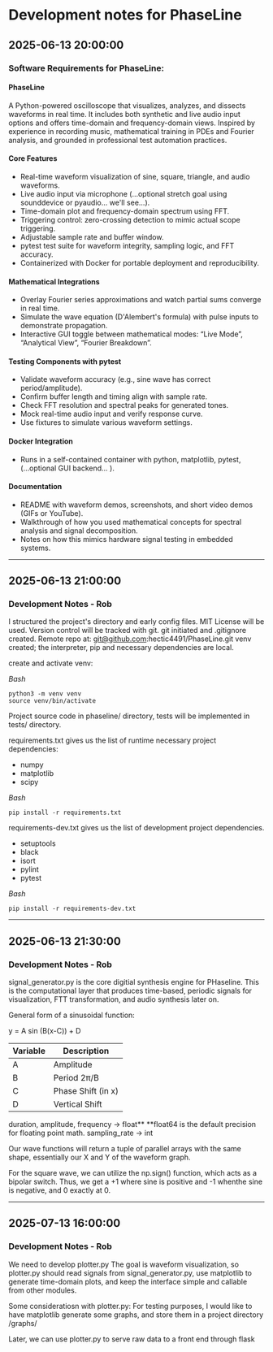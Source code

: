 # Development notes for PhaseLine

## 2025-06-13  20:00:00

### Software Requirements for PhaseLine:

#### PhaseLine

A Python-powered oscilloscope that visualizes, analyzes, and dissects waveforms
in real time. It includes both synthetic and live audio input options and
offers time-domain and frequency-domain views. Inspired by experience in
recording music, mathematical training in PDEs and Fourier analysis, and
grounded in professional test automation practices.


#### Core Features

- Real-time waveform visualization of sine, square, triangle, and audio waveforms.
- Live audio input via microphone (...optional stretch goal using sounddevice or pyaudio... we'll see...).
- Time-domain plot and frequency-domain spectrum using FFT.
- Triggering control: zero-crossing detection to mimic actual scope triggering.
- Adjustable sample rate and buffer window.
- pytest test suite for waveform integrity, sampling logic, and FFT accuracy.
- Containerized with Docker for portable deployment and reproducibility.


#### Mathematical Integrations

- Overlay Fourier series approximations and watch partial sums converge in real time.
- Simulate the wave equation (D'Alembert's formula) with pulse inputs to demonstrate propagation.
- Interactive GUI toggle between mathematical modes: “Live Mode”, “Analytical View”, “Fourier Breakdown”.


#### Testing Components with pytest

- Validate waveform accuracy (e.g., sine wave has correct period/amplitude).
- Confirm buffer length and timing align with sample rate.
- Check FFT resolution and spectral peaks for generated tones.
- Mock real-time audio input and verify response curve.
- Use fixtures to simulate various waveform settings.


#### Docker Integration

- Runs in a self-contained container with python, matplotlib, pytest, (...optional GUI backend... ).


#### Documentation

- README with waveform demos, screenshots, and short video demos (GIFs or YouTube).
- Walkthrough of how you used mathematical concepts for spectral analysis and signal decomposition.
- Notes on how this mimics hardware signal testing in embedded systems.

---

## 2025-06-13  21:00:00

### Development Notes - Rob

I structured the project's directory and early config files.
MIT License will be used.
Version control will be tracked with git.
git initiated and .gitignore created.
Remote repo at: git@github.com:hectic4491/PhaseLine.git
venv created; the interpreter, pip and necessary dependencies are local.

create and activate venv:

*Bash*

    python3 -m venv venv
    source venv/bin/activate


Project source code in phaseline/ directory, tests will be implemented in tests/ directory.

requirements.txt gives us the list of runtime necessary project dependencies:
- numpy
- matplotlib
- scipy

*Bash*

    pip install -r requirements.txt


requirements-dev.txt gives us the list of development project dependencies.
- setuptools
- black 
- isort
- pylint
- pytest

*Bash*

    pip install -r requirements-dev.txt


---

## 2025-06-13  21:30:00

### Development Notes - Rob

signal_generator.py is the core digitial synthesis engine for PHaseline.
This is the computational layer that produces time-based, periodic signals for visualization, FTT transformation, and audio synthesis later on.

General form of a sinusoidal function:

y = A sin (B(x-C)) + D

| Variable |     Description 	|
|   ---    |        ----        |
| A        | Amplitude          |
| B        | Period 2π/B        |
| C        | Phase Shift (in x) |
| D   	   | Vertical Shift     |

duration, amplitude, frequency -> float**
**float64 is the default precision for floating point math.
sampling_rate -> int 

Our wave functions will return a tuple of parallel arrays with the same shape, essentially our X and Y of the waveform graph.


For the square wave, we can utilize the np.sign() function, which acts as a bipolar switch. Thus, we get a +1 where sine is positive and -1 whenthe sine is negative, and 0 exactly at 0.

---

## 2025-07-13  16:00:00

### Development Notes - Rob

We need to develop plotter.py
The goal is waveform visualization, so plotter.py should read signals from signal_generator.py, use matplotlib to generate time-domain plots, and keep the interface simple and callable from other modules.


Some consideratiosn with plotter.py:
For testing purposes, I would like to have matplotlib generate some graphs, and store them in a project directory /graphs/

Later, we can use plotter.py to serve raw data to a front end through flask

